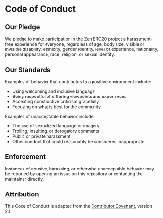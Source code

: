 # Code of Conduct

## Our Pledge
We pledge to make participation in the Zen ERC20 project a harassment-free experience for everyone, regardless of age, body size, visible or invisible disability, ethnicity, gender identity, level of experience, nationality, personal appearance, race, religion, or sexual identity.

## Our Standards
Examples of behavior that contributes to a positive environment include:
- Using welcoming and inclusive language  
- Being respectful of differing viewpoints and experiences  
- Accepting constructive criticism gracefully  
- Focusing on what is best for the community  

Examples of unacceptable behavior include:
- The use of sexualized language or imagery  
- Trolling, insulting, or derogatory comments  
- Public or private harassment  
- Other conduct that could reasonably be considered inappropriate  

## Enforcement
Instances of abusive, harassing, or otherwise unacceptable behavior may be reported by opening an issue on this repository or contacting the maintainer directly.

## Attribution
This Code of Conduct is adapted from the [Contributor Covenant](https://www.contributor-covenant.org/), version 2.1.
